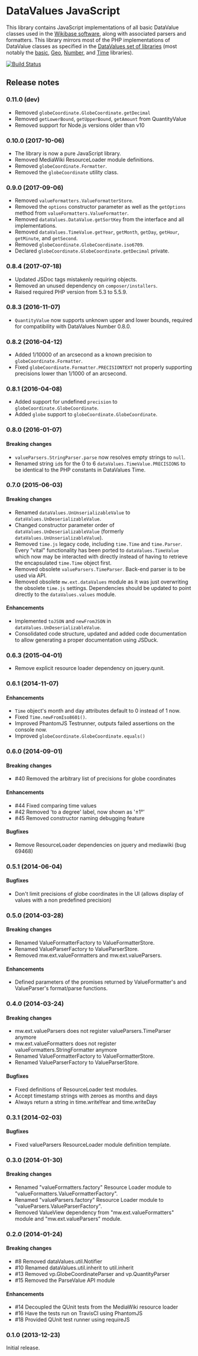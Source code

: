 # DataValues JavaScript

This library contains JavaScript implementations of all basic DataValue classes used in the
[Wikibase software](http://wikiba.se/), along with associated parsers and formatters. This library
mirrors most of the PHP implementations of DataValue classes as specified in the
[DataValues set of libraries](https://github.com/DataValues) (most notably the
[basic](https://github.com/DataValues/DataValues),
[Geo](https://github.com/DataValues/Geo),
[Number](https://github.com/DataValues/Number), and
[Time](https://github.com/DataValues/Time) libraries).

[![Build Status](https://secure.travis-ci.org/wmde/DataValuesJavaScript.png?branch=master)](http://travis-ci.org/wmde/DataValuesJavaScript)

## Release notes
### 0.11.0 (dev)
* Removed `globeCoordinate.GlobeCoordinate.getDecimal`
* Removed `getLowerBound`, `getUpperBound`, `getAmount` from QuantityValue
* Removed support for Node.js versions older than v10
### 0.10.0 (2017-10-06)
* The library is now a pure JavaScript library.
* Removed MediaWiki ResourceLoader module definitions.
* Removed `globeCoordinate.Formatter`.
* Removed the `globeCoordinate` utility class.

### 0.9.0 (2017-09-06)
* Removed `valueFormatters.ValueFormatterStore`.
* Removed the `options` constructor parameter as well as the `getOptions` method from
  `valueFormatters.ValueFormatter`.
* Removed `dataValues.DataValue.getSortKey` from the interface and all implementations.
* Removed `dataValues.TimeValue.getYear`, `getMonth`, `getDay`, `getHour`, `getMinute`, and
  `getSecond`.
* Removed `globeCoordinate.GlobeCoordinate.iso6709`.
* Declared `globeCoordinate.GlobeCoordinate.getDecimal` private.

### 0.8.4 (2017-07-18)
* Updated JSDoc tags mistakenly requiring objects.
* Removed an unused dependency on `composer/installers`.
* Raised required PHP version from 5.3 to 5.5.9.

### 0.8.3 (2016-11-07)
* `QuantityValue` now supports unknown upper and lower bounds, required for compatibility with
  DataValues Number 0.8.0.

### 0.8.2 (2016-04-12)
* Added 1/10000 of an arcsecond as a known precision to `globeCoordinate.Formatter`.
* Fixed `globeCoordinate.Formatter.PRECISIONTEXT` not properly supporting precisions lower than
  1/1000 of an arcsecond.

### 0.8.1 (2016-04-08)
* Added support for undefined `precision` to `globeCoordinate.GlobeCoordinate`.
* Added `globe` support to `globeCoordinate.GlobeCoordinate`.

### 0.8.0 (2016-01-07)

#### Breaking changes
* `valueParsers.StringParser.parse` now resolves empty strings to `null`.
* Renamed string `id`s for the 0 to 6 `dataValues.TimeValue.PRECISIONS` to be identical to the PHP
constants in DataValues Time.

### 0.7.0 (2015-06-03)

#### Breaking changes
* Renamed `dataValues.UnUnserializableValue` to `dataValues.UnDeserializableValue`.
* Changed constructor parameter order of `dataValues.UnDeserializableValue` (formerly
  `dataValues.UnUnserializableValue`).
* Removed `time.js` legacy code, including `time.Time` and `time.Parser`. Every "vital"
  functionality has been ported to `dataValues.TimeValue` which now may be interacted with directly
  instead of having to retrieve the encapsulated `time.Time` object first.
* Removed obsolete `valueParsers.TimeParser`. Back-end parser is to be used via API.
* Removed obsolete `mw.ext.dataValues` module as it was just overwriting the obsolete `time.js`
  settings. Dependencies should be updated to point directly to the `dataValues.values` module.

#### Enhancements
* Implemented `toJSON` and `newFromJSON` in `dataValues.UnDeserializableValue`.
* Consolidated code structure, updated and added code documentation to allow generating a proper
  documentation using JSDuck.

### 0.6.3 (2015-04-01)
* Remove explicit resource loader dependency on jquery.qunit.

### 0.6.1 (2014-11-07)

#### Enhancements
* `Time` object's month and day attributes default to 0 instead of 1 now.
* Fixed `Time.newFromIso8601()`.
* Improved PhantomJS Testrunner, outputs failed assertions on the console now.
* Improved `globeCoordinate.GlobeCoordinate.equals()`

### 0.6.0 (2014-09-01)

#### Breaking changes

* #40 Removed the arbitrary list of precisions for globe coordinates

#### Enhancements

* #44 Fixed comparing time values
* #42 Removed 'to a degree' label, now shown as '±1°'
* #45 Removed constructor naming debugging feature

#### Bugfixes

* Remove ResourceLoader dependencies on jquery and mediawiki (bug 69468)

### 0.5.1 (2014-06-04)

#### Bugfixes

* Don't limit precisions of globe coordinates in the UI (allows display of values with a non
  predefined precision)

### 0.5.0 (2014-03-28)

#### Breaking changes

* Renamed ValueFormatterFactory to ValueFormatterStore.
* Renamed ValueParserFactory to ValueParserStore.
* Removed mw.ext.valueFormatters and mw.ext.valueParsers.

#### Enhancements

* Defined parameters of the promises returned by ValueFormatter's and ValueParser's format/parse
  functions.

### 0.4.0 (2014-03-24)

#### Breaking changes

* mw.ext.valueParsers does not register valueParsers.TimeParser anymore
* mw.ext.valueFormatters does not register valueFormatters.StringFormatter anymore
* Renamed ValueFormatterFactory to ValueFormatterStore.
* Renamed ValueParserFactory to ValueParserStore.

#### Bugfixes

* Fixed definitions of ResourceLoader test modules.
* Accept timestamp strings with zeroes as months and days
* Always return a string in time.writeYear and time.writeDay

### 0.3.1 (2014-02-03)

#### Bugfixes

* Fixed valueParsers ResourceLoader module definition template.

### 0.3.0 (2014-01-30)

#### Breaking changes

* Renamed "valueFormatters.factory" Resource Loader module to
  "valueFormatters.ValueFormatterFactory".
* Renamed "valueParsers.factory" Resource Loader module to "valueParsers.ValueParserFactory".
* Removed ValueView dependency from "mw.ext.valueFormatters" module and "mw.ext.valueParsers"
  module.

### 0.2.0 (2014-01-24)

#### Breaking changes

* #8 Removed dataValues.util.Notifier
* #10 Renamed dataValues.util.inherit to util.inherit
* #13 Removed vp.GlobeCoordinateParser and vp.QuantityParser
* #15 Removed the ParseValue API module

#### Enhancements

* #14 Decoupled the QUnit tests from the MediaWiki resource loader
* #16 Have the tests run on TravisCI using PhantomJS
* #18 Provided QUnit test runner using requireJS

### 0.1.0 (2013-12-23)

Initial release.
